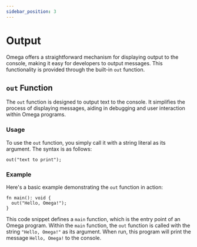 ```yaml
---
sidebar_position: 3
---
```


# Output

Omega offers a straightforward mechanism for displaying output to the console, making it easy for developers to output messages. This functionality is provided through the built-in `out` function.

## `out` Function

The `out` function is designed to output text to the console. It simplifies the process of displaying messages, aiding in debugging and user interaction within Omega programs.

### Usage

To use the `out` function, you simply call it with a string literal as its argument. The syntax is as follows:

```omega
out("text to print");
```

### Example

Here's a basic example demonstrating the `out` function in action:

```omega
fn main(): void {
  out("Hello, Omega!");
}
```

This code snippet defines a `main` function, which is the entry point of an Omega program. Within the `main` function, the `out` function is called with the string `"Hello, Omega!"` as its argument. When run, this program will print the message `Hello, Omega!` to the console.
